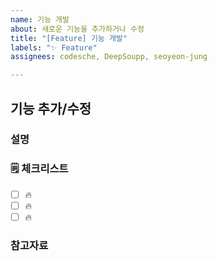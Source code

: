 ```yaml
---
name: 기능 개발
about: 새로운 기능을 추가하거나 수정
title: "[Feature] 기능 개발"
labels: "✨ Feature"
assignees: codesche, DeepSoupp, seoyeon-jung

---
```


## 기능 추가/수정

### 설명

<!-- 간단한 설명을 작성합니다. -->

### 🗒 체크리스트

- [ ] 🔥 
- [ ] 🔥 
- [ ] 🔥 

### 참고자료

<!-- 참고할 정보나 링크를 작성합니다. -->
